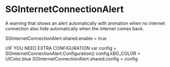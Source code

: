 # SGInternetConnectionAlert
A warning that shows an alert automatically with animation when no internet connection also hide automatically when the internet comes back.

SGInternetConnectionAlert.shared.enable = true
        
//IF YOU NEED EXTRA CONFIGURATION
var config = SGInternetConnectionAlert.Configuration()
config.kBG_COLOR = UIColor.blue
SGInternetConnectionAlert.shared.config = config
